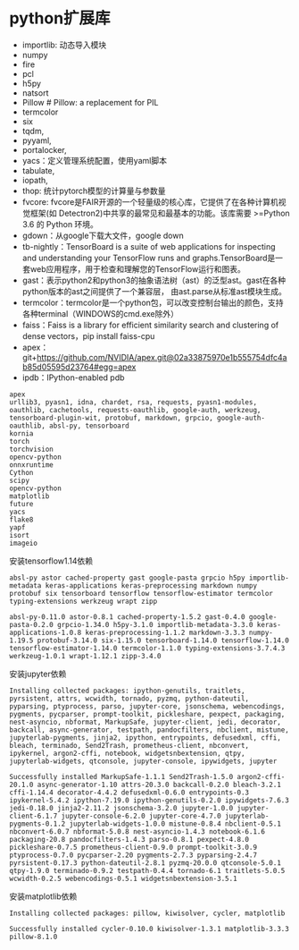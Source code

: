 # python扩展库

- importlib: 动态导入模块
- numpy
- fire
- pcl
- h5py
- natsort
- Pillow # Pillow: a replacement for PIL
- termcolor
- six
- tqdm, 
- pyyaml, 
- portalocker, 
- yacs：定义管理系统配置，使用yaml脚本
- tabulate, 
- iopath, 
- thop: 统计pytorch模型的计算量与参数量
- fvcore: fvcore是FAIR开源的一个轻量级的核心库，它提供了在各种计算机视觉框架(如 Detectron2)中共享的最常见和最基本的功能。该库需要 >=Python 3.6 的 Python 环境。
- gdown：从google下载大文件，google down
- tb-nightly：TensorBoard is a suite of web applications for inspecting and understanding your TensorFlow runs and graphs.TensorBoard是一套web应用程序，用于检查和理解您的TensorFlow运行和图表。
- gast：表示python2和python3的抽象语法树（ast）的泛型ast。gast在各种python版本的ast之间提供了一个兼容层， 由ast.parse从标准ast模块生成。
- termcolor：termcolor是一个python包，可以改变控制台输出的颜色，支持各种terminal（WINDOWS的cmd.exe除外）
- faiss：Faiss is a library for efficient similarity search and clustering of dense vectors，pip install faiss-cpu
- apex：git+https://github.com/NVIDIA/apex.git@02a33875970e1b555754dfc4ab85d05595d23764#egg=apex
- ipdb：IPython-enabled pdb

```
apex
urllib3, pyasn1, idna, chardet, rsa, requests, pyasn1-modules, oauthlib, cachetools, requests-oauthlib, google-auth, werkzeug, tensorboard-plugin-wit, protobuf, markdown, grpcio, google-auth-oauthlib, absl-py, tensorboard
kornia
torch
torchvision
opencv-python
onnxruntime
Cython
scipy
opencv-python
matplotlib
future
yacs
flake8
yapf
isort
imageio
```

安装tensorflow1.14依赖
```
absl-py astor cached-property gast google-pasta grpcio h5py importlib-metadata keras-applications keras-preprocessing markdown numpy protobuf six tensorboard tensorflow tensorflow-estimator termcolor typing-extensions werkzeug wrapt zipp  

absl-py-0.11.0 astor-0.8.1 cached-property-1.5.2 gast-0.4.0 google-pasta-0.2.0 grpcio-1.34.0 h5py-3.1.0 importlib-metadata-3.3.0 keras-applications-1.0.8 keras-preprocessing-1.1.2 markdown-3.3.3 numpy-1.19.5 protobuf-3.14.0 six-1.15.0 tensorboard-1.14.0 tensorflow-1.14.0 tensorflow-estimator-1.14.0 termcolor-1.1.0 typing-extensions-3.7.4.3 werkzeug-1.0.1 wrapt-1.12.1 zipp-3.4.0
```


安装jupyter依赖
```
Installing collected packages: ipython-genutils, traitlets, pyrsistent, attrs, wcwidth, tornado, pyzmq, python-dateutil, pyparsing, ptyprocess, parso, jupyter-core, jsonschema, webencodings, pygments, pycparser, prompt-toolkit, pickleshare, pexpect, packaging, nest-asyncio, nbformat, MarkupSafe, jupyter-client, jedi, decorator, backcall, async-generator, testpath, pandocfilters, nbclient, mistune, jupyterlab-pygments, jinja2, ipython, entrypoints, defusedxml, cffi, bleach, terminado, Send2Trash, prometheus-client, nbconvert, ipykernel, argon2-cffi, notebook, widgetsnbextension, qtpy, jupyterlab-widgets, qtconsole, jupyter-console, ipywidgets, jupyter

Successfully installed MarkupSafe-1.1.1 Send2Trash-1.5.0 argon2-cffi-20.1.0 async-generator-1.10 attrs-20.3.0 backcall-0.2.0 bleach-3.2.1 cffi-1.14.4 decorator-4.4.2 defusedxml-0.6.0 entrypoints-0.3 ipykernel-5.4.2 ipython-7.19.0 ipython-genutils-0.2.0 ipywidgets-7.6.3 jedi-0.18.0 jinja2-2.11.2 jsonschema-3.2.0 jupyter-1.0.0 jupyter-client-6.1.7 jupyter-console-6.2.0 jupyter-core-4.7.0 jupyterlab-pygments-0.1.2 jupyterlab-widgets-1.0.0 mistune-0.8.4 nbclient-0.5.1 nbconvert-6.0.7 nbformat-5.0.8 nest-asyncio-1.4.3 notebook-6.1.6 packaging-20.8 pandocfilters-1.4.3 parso-0.8.1 pexpect-4.8.0 pickleshare-0.7.5 prometheus-client-0.9.0 prompt-toolkit-3.0.9 ptyprocess-0.7.0 pycparser-2.20 pygments-2.7.3 pyparsing-2.4.7 pyrsistent-0.17.3 python-dateutil-2.8.1 pyzmq-20.0.0 qtconsole-5.0.1 qtpy-1.9.0 terminado-0.9.2 testpath-0.4.4 tornado-6.1 traitlets-5.0.5 wcwidth-0.2.5 webencodings-0.5.1 widgetsnbextension-3.5.1
```


安装matplotlib依赖
```
Installing collected packages: pillow, kiwisolver, cycler, matplotlib

Successfully installed cycler-0.10.0 kiwisolver-1.3.1 matplotlib-3.3.3 pillow-8.1.0
```